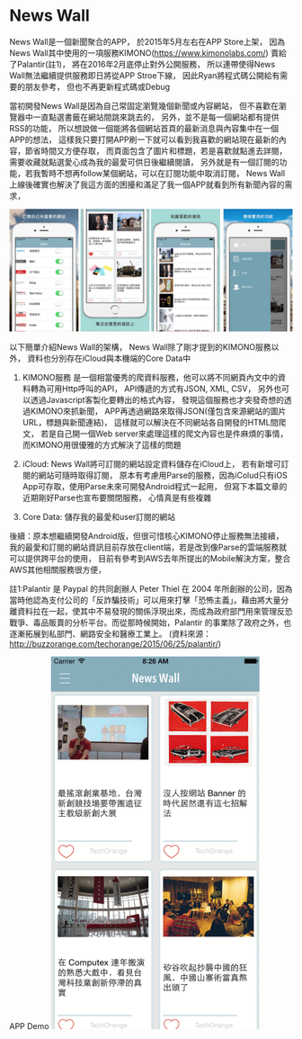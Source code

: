 # News Wall

News Wall是一個新聞聚合的APP，
於2015年5月左右在APP Store上架，
因為News Wall其中使用的一項服務KIMONO(https://www.kimonolabs.com/) 賣給了Palantir(註1)，
將在2016年2月底停止對外公開服務，
所以連帶使得News Wall無法繼續提供服務即日將從APP Stroe下線，
因此Ryan將程式碼公開給有需要的朋友參考，
但也不再更新程式碼或Debug

當初開發News Wall是因為自己常固定瀏覽幾個新聞或內容網站，
但不喜歡在瀏覽器中一直點選書籤在網站間跳來跳去的，
另外，並不是每一個網站都有提供RSS的功能，
所以想說做一個能將各個網站首頁的最新消息與內容集中在一個APP的想法，
這樣我只要打開APP刷一下就可以看到我喜歡的網站現在最新的內容，節省時間又方便存取，
而頁面包含了圖片和標題，若是喜歡就點進去詳閱，需要收藏就點選愛心成為我的最愛可供日後繼續閱讀，
另外就是有一個訂閱的功能，若我暫時不想再follow某個網站，可以在訂閱功能中取消訂閱，
News Wall上線後確實也解決了我這方面的困擾和滿足了我一個APP就看到所有新聞內容的需求，

![alt tag](https://github.com/ryan0817/News-Wall/blob/master/screenshot/e.jpg)

以下簡單介紹News Wall的架構，
News Wall除了剛才提到的KIMONO服務以外，
資料也分別存在iCloud與本機端的Core Data中

1. KIMONO服務
是一個相當優秀的爬資料服務，他可以將不同網頁內文中的資料轉為可用Http呼叫的API，
API傳遞的方式有JSON, XML, CSV，
另外也可以透過Javascript客製化要轉出的格式內容，
發現這個服務也才突發奇想的透過KIMONO來抓新聞，
APP再透過網路來取得JSON(僅包含來源網站的圖片URL，標題與新聞連結)，
這樣就可以解決在不同網站各自開發的HTML間爬文，
若是自己開一個Web server來處理這樣的爬文內容也是件麻煩的事情，
而KIMONO用很優雅的方式解決了這樣的問題

2. iCloud:
News Wall將可訂閱的網站設定資料儲存在iCloud上，
若有新增可訂閱的網站可隨時取得訂閱，
原本有考慮用Parse的服務，因為iColud只有iOS App可存取，使用Parse未來可開發Android程式一起用，
但寫下本篇文章的近期剛好Parse也宣布要關閉服務，
心情真是有些複雜

3. Core Data:
儲存我的最愛和user訂閱的網站

後續：原本想繼續開發Android版，但很可惜核心KIMONO停止服務無法接續，
我的最愛和訂閱的網站資訊目前存放在client端，若是改到像Parse的雲端服務就可以提供跨平台的使用，
目前有參考到AWS去年所提出的Mobile解決方案，整合AWS其他相關服務很方便，



註1:Palantir 是 Paypal 的共同創辦人 Peter Thiel 在 2004 年所創辦的公司，因為當時他認為支付公司的「反詐騙技術」可以用來打擊「恐怖主義」。藉由將大量分離資料拉在一起，使其中不易發現的關係浮現出來，而成為政府部門用來管理反恐戰爭、毒品販賣的分析平台。而從那時候開始，Palantir 的事業除了政府之外，也逐漸拓展到私部門、網路安全和醫療工業上。
(資料來源：http://buzzorange.com/techorange/2015/06/25/palantir/)


APP Demo
![alt tag](https://github.com/ryan0817/News-Wall/blob/master/screenshot/f.gif)



